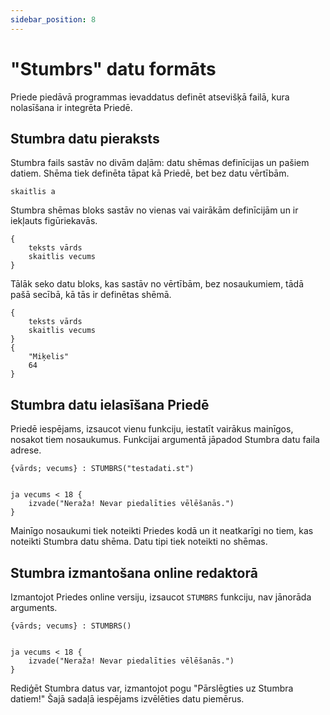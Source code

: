 ```yaml
---
sidebar_position: 8
---
```


# "Stumbrs" datu formāts

Priede piedāvā programmas ievaddatus definēt atsevišķā failā, kura nolasīšana ir integrēta Priedē.

## Stumbra datu pieraksts

Stumbra fails sastāv no divām daļām: datu shēmas definīcijas un pašiem datiem.
Shēma tiek definēta tāpat kā Priedē, bet bez datu vērtībām.

```priede
skaitlis a
```

Stumbra shēmas bloks sastāv no vienas vai vairākām definīcijām un ir iekļauts figūriekavās.

```priede
{
    teksts vārds
    skaitlis vecums
}
```

Tālāk seko datu bloks, kas sastāv no vērtībām, bez nosaukumiem, tādā pašā secībā, kā tās ir definētas shēmā.

```priede
{
    teksts vārds
    skaitlis vecums
}
{
    "Miķelis"
    64
}
```

## Stumbra datu ielasīšana Priedē

Priedē iespējams, izsaucot vienu funkciju, iestatīt vairākus mainīgos, nosakot tiem nosaukumus.
Funkcijai argumentā jāpadod Stumbra datu faila adrese.

```priede
{vārds; vecums} : STUMBRS("testadati.st")


ja vecums < 18 {
    izvade("Neraža! Nevar piedalīties vēlēšanās.")
}
```

Mainīgo nosaukumi tiek noteikti Priedes kodā un it neatkarīgi no tiem, kas noteikti Stumbra datu shēma. Datu tipi tiek noteikti no shēmas.

## Stumbra izmantošana online redaktorā

Izmantojot Priedes online versiju, izsaucot `STUMBRS` funkciju, nav jānorāda arguments.

```priede
{vārds; vecums} : STUMBRS()


ja vecums < 18 {
    izvade("Neraža! Nevar piedalīties vēlēšanās.")
}
```

Rediģēt Stumbra datus var, izmantojot pogu "Pārslēgties uz Stumbra datiem!" Šajā sadaļā iespējams izvēlēties datu piemērus.